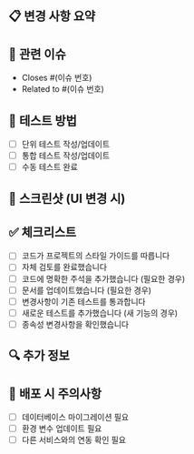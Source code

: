 ## 📋 변경 사항 요약
<!-- 이번 PR에서 변경된 내용을 간단히 설명해주세요 -->

## 🔗 관련 이슈
<!-- 관련된 이슈 번호가 있다면 작성해주세요 -->
- Closes #(이슈 번호)
- Related to #(이슈 번호)

## 🧪 테스트 방법
<!-- 이 변경사항을 어떻게 테스트할 수 있는지 설명해주세요 -->
- [ ] 단위 테스트 작성/업데이트
- [ ] 통합 테스트 작성/업데이트
- [ ] 수동 테스트 완료

## 📸 스크린샷 (UI 변경 시)
<!-- UI 변경이 있다면 before/after 스크린샷을 첨부해주세요 -->

## ✅ 체크리스트
- [ ] 코드가 프로젝트의 스타일 가이드를 따릅니다
- [ ] 자체 검토를 완료했습니다
- [ ] 코드에 명확한 주석을 추가했습니다 (필요한 경우)
- [ ] 문서를 업데이트했습니다 (필요한 경우)
- [ ] 변경사항이 기존 테스트를 통과합니다
- [ ] 새로운 테스트를 추가했습니다 (새 기능의 경우)
- [ ] 종속성 변경사항을 확인했습니다

## 🔍 추가 정보
<!-- 리뷰어가 알아야 할 추가 정보가 있다면 작성해주세요 -->

## 📝 배포 시 주의사항
<!-- 배포할 때 주의해야 할 사항이 있다면 작성해주세요 -->
- [ ] 데이터베이스 마이그레이션 필요
- [ ] 환경 변수 업데이트 필요
- [ ] 다른 서비스와의 연동 확인 필요 